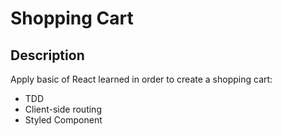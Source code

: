 # Shopping Cart

## Description
Apply basic of React learned in order to create a shopping cart:
- TDD
- Client-side routing
- Styled Component